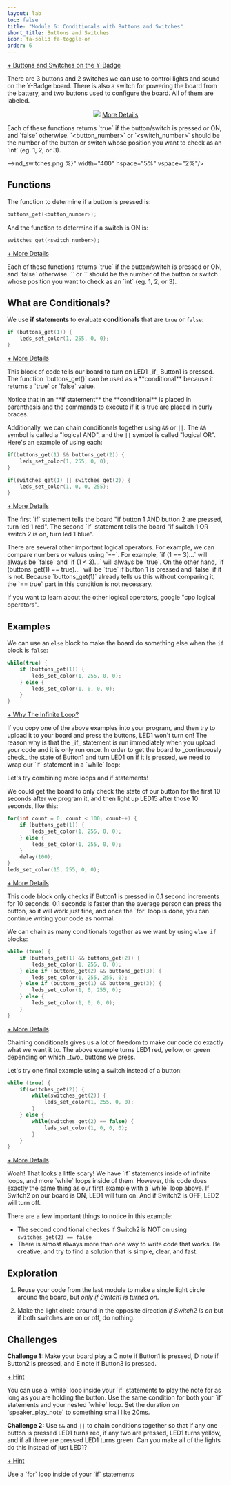```yaml
---
layout: lab
toc: false
title: "Module 6: Conditionals with Buttons and Switches"
short_title: Buttons and Switches
icon: fa-solid fa-toggle-on
order: 6
---
```


<p markdown="1">
  <a data-toggle="collapse" href="#collapseExample" role="button" aria-expanded="false" aria-controls="collapseExample">
    + Buttons and Switches on the Y-Badge
  </a>
</p>
<div class="collapse" id="collapseExample">
  <div class="card card-body">
    There are 3 buttons and 2 switches we can use to control lights and sound on the Y-Badge board. There is also a switch for powering the board from the battery, and two buttons used to configure the board. All of them are labeled.
  </div>
</div>

<p align="center"><img src="{% link media/buttons_a<!-- <p markdown="1">
  <a  data-toggle="collapse" href="#collapseConditionalFuncInfo" role="button" aria-expanded="false" aria-controls="collapseConditionalFuncInfo">
    More Details
  </a>
</p>
<div class="collapse" id="collapseConditionalFuncInfo">
  <div class="card card-body">
    <p markdown="1">
        Each of these functions returns `true` if the button/switch is pressed or ON, and `false` otherwise. `&lt;button_number&gt;` or `&lt;switch_number&gt;` should be the number of the button or switch whose position you want to check as an `int` (eg. 1, 2, or 3).
    </p>
  </div>
</div> -->nd_switches.png %}" width="400" hspace="5%" vspace="2%"/></p>

## Functions

The function to determine if a button is pressed is:

```c
buttons_get(<button_number>);
```

And the function to determine if a switch is ON is:

```c
switches_get(<switch_number>);
```

<p markdown="1">
  <a data-toggle="collapse" href="#collapseConditionalFuncInfo" role="button" aria-expanded="false" aria-controls="collapseConditionalFuncInfo">
    + More Details
  </a>
</p>
<div class="collapse" id="collapseConditionalFuncInfo">
  <div class="card card-body">
    <p markdown="1">
        Each of these functions returns `true` if the button/switch is pressed or ON, and `false` otherwise. `<button_number>` or `<switch_number>` should be the number of the button or switch whose position you want to check as an `int` (eg. 1, 2, or 3).
    </p>
  </div>
</div>

## What are Conditionals?

We use **if statements** to evaluate **conditionals** that are `true` or `false`:

```c
if (buttons_get(1)) {
    leds_set_color(1, 255, 0, 0);
}
```

<p markdown="1">
  <a  data-toggle="collapse" href="#collapseIfExample" role="button" aria-expanded="false" aria-controls="collapseIfExample">
    + More Details
  </a>
</p>
<div class="collapse" id="collapseIfExample">
  <div class="card card-body">
    <p markdown="1">
        This block of code tells our board to turn on LED1 _if_ Button1 is pressed. The function `buttons_get()` can be used as a **conditional** because it returns a `true` or `false` value.
    </p>
    <p markdown="1">
        Notice that in an **if statement** the **conditional** is placed in parenthesis and the commands to execute if it is true are placed in curly braces.
    </p>
  </div>
</div>

Additionally, we can chain conditionals together using `&&` or `||`. The `&&` symbol is called a "logical AND", and the `||` symbol is called "logical OR". Here's an example of using each:

```c
if(buttons_get(1) && buttons_get(2)) {
    leds_set_color(1, 255, 0, 0);
}

if(switches_get(1) || switches_get(2)) {
    leds_set_color(1, 0, 0, 255);
}
```

<p markdown="1">
  <a data-toggle="collapse" href="#collapseLogicalOperators" role="button" aria-expanded="false" aria-controls="collapseLogicalOperators">
    + More Details
  </a>
</p>
<div class="collapse" id="collapseLogicalOperators">
  <div class="card card-body">
    <p markdown="1">
        The first `if` statement tells the board "if button 1 AND button 2 are pressed, turn led 1 red". The second `if` statement tells the board "if switch 1 OR switch 2 is on, turn led 1 blue".
    </p>
    <p markdown="1">
        There are several other important logical operators. For example, we can compare numbers or values using `==`. For example, `if (1 == 3)...` will always be `false` and `if (1 < 3)...` will always be `true`. On the other hand, `if (buttons_get(1) == true)...` will be `true` if button 1 is pressed and `false` if it is not. Because `buttons_get(1)` already tells us this without comparing it, the `== true` part in this condition is not necessary.
    </p>
    <p markdown="1">
        If you want to learn about the other logical operators, google "cpp logical operators".
    </p>
  </div>
</div>

## Examples
We can use an `else` block to make the board do something else when the `if` block is `false`:

```c
while(true) {
    if (buttons_get(1)) {
        leds_set_color(1, 255, 0, 0);
    } else {
        leds_set_color(1, 0, 0, 0);
    }
}
```

<p markdown="1">
  <a data-toggle="collapse" href="#collapseInfLoopInfo" role="button" aria-expanded="false" aria-controls="collapseInfLoopInfo">
    + Why The Infinite Loop?
  </a>
</p>
<div class="collapse" id="collapseInfLoopInfo">
  <div class="card card-body">
    <p markdown="1">
        If you copy one of the above examples into your program, and then try to upload it to your board and press the buttons, LED1 won't turn on! The reason why is that the _if_ statement is run immediately when you upload your code and it is only run once. In order to get the board to _continuously check_ the state of Button1 and turn LED1 on if it is pressed, we need to wrap our `if` statement in a `while` loop:
    </p>
    <p markdown="1">
        Let's try combining more loops and if statements!
    </p>
  </div>
</div>

We could get the board to only check the state of our button for the first 10 seconds after we program it, and then light up LED15 after those 10 seconds, like this:

```c
for(int count = 0; count < 100; count++) {
    if (buttons_get(1)) {
        leds_set_color(1, 255, 0, 0);
    } else {
        leds_set_color(1, 255, 0, 0);
    }
    delay(100);
}
leds_set_color(15, 255, 0, 0);
```

<p markdown="1">
  <a data-toggle="collapse" href="#collapseForIfInfo" role="button" aria-expanded="false" aria-controls="collapseForIfInfo">
    + More Details
  </a>
</p>
<div class="collapse" id="collapseForIfInfo">
  <div class="card card-body">
    <p markdown="1">
        This code block only checks if Button1 is pressed in 0.1 second increments for 10 seconds. 0.1 seconds is faster than the average person can press the button, so it will work just fine, and once the `for` loop is done, you can continue writing your code as normal.
    </p>
  </div>
</div>

We can chain as many conditionals together as we want by using `else if` blocks:

```c
while (true) {
    if (buttons_get(1) && buttons_get(2)) {
        leds_set_color(1, 255, 0, 0);
    } else if (buttons_get(2) && buttons_get(3)) {
        leds_set_color(1, 255, 255, 0);
    } else if (buttons_get(1) && buttons_get(3)) {
        leds_set_color(1, 0, 255, 0);
    } else {
        leds_set_color(1, 0, 0, 0);
    }
}
```

<p markdown="1">
  <a data-toggle="collapse" href="#collapseElseIfInfo" role="button" aria-expanded="false" aria-controls="collapseElseIfInfo">
    + More Details
  </a>
</p>
<div class="collapse" id="collapseElseIfInfo">
  <div class="card card-body">
    <p markdown="1">
        Chaining conditionals gives us a lot of freedom to make our code do exactly what we want it to. The above example turns LED1 red, yellow, or green depending on which _two_ buttons we press.
    </p>
  </div>
</div>

Let's try one final example using a switch instead of a button:

```c
while (true) {
    if(switches_get(2)) {
        while(switches_get(2)) {
            leds_set_color(1, 255, 0, 0);
        }
    } else {
        while(switches_get(2) == false) {
            leds_set_color(1, 0, 0, 0);
        }
    }
}
```

<p markdown="1">
  <a data-toggle="collapse" href="#collapseNestedLoopInfo" role="button" aria-expanded="false" aria-controls="collapseNestedLoopInfo">
    + More Details
  </a>
</p>
<div class="collapse" id="collapseNestedLoopInfo">
  <div class="card card-body">
    <p markdown="1">
        Woah! That looks a little scary! We have `if` statements inside of infinite loops, and more `while` loops inside of them. However, this code does exactly the same thing as our first example with a `while` loop above. If Switch2 on our board is ON, LED1 will turn on. And if Switch2 is OFF, LED2 will turn off.
    </p>
    <p>
      There are a few important things to notice in this example:
      <ul>
        <li>
          The second conditional checkes if Switch2 is NOT on using <code>switches_get(2) == false</code>
        </li>
        <li>
          There is almost always more than one way to write code that works. Be creative, and try to find a solution that is simple, clear, and fast.
        </li>
      </ul>
    </p>
  </div>
</div>

## Exploration

1. Reuse your code from the last module to make a single light circle around the board, but _only if Switch1 is turned on_.

1. Make the light circle around in the opposite direction _if Switch2 is on_ but if both switches are on or off, do nothing.

## Challenges

**Challenge 1:** Make your board play a C note if Button1 is pressed, D note if Button2 is pressed, and E note if Button3 is pressed.

<p markdown="1">
  <a  data-toggle="collapse" href="#collapseConditionalsHint1" role="button" aria-expanded="false" aria-controls="collapseConditionalsHint1">
    + Hint
  </a>
</p>
<div class="collapse" id="collapseConditionalsHint1">
  <div class="card card-body">
    <p markdown="1">
        You can use a `while` loop inside your `if` statements to play the note for as long as you are holding the button. Use the same condition for both your `if` statements and your nested `while` loop. Set the duration on `speaker_play_note` to something small like 20ms.
    </p>
  </div>
</div>

**Challenge 2:** Use `&&` and `||` to chain conditions together so that if any one button is pressed LED1 turns red, if any two are pressed, LED1 turns yellow, and if all three are pressed LED1 turns green. Can you make all of the lights do this instead of just LED1?

<p markdown="1">
  <a  data-toggle="collapse" href="#collapseConditionalsHint2" role="button" aria-expanded="false" aria-controls="collapseConditionalsHint2">
    + Hint
  </a>
</p>
<div class="collapse" id="collapseConditionalsHint2">
  <div class="card card-body">
    <p markdown="1">
        Use a `for` loop inside of your `if` statements
    </p>
  </div>
</div>